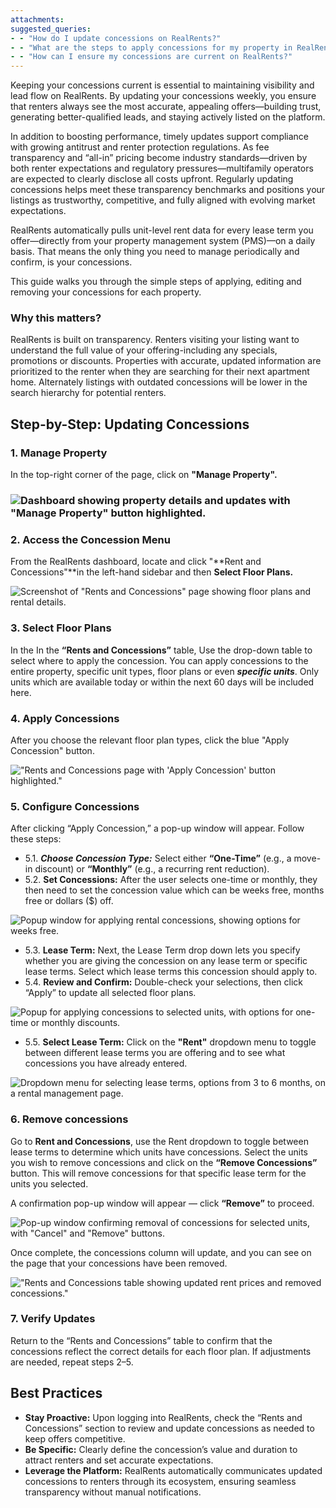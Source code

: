 ```yaml
---
attachments: 
suggested_queries:
- - "How do I update concessions on RealRents?"
- - "What are the steps to apply concessions for my property in RealRents?"
- - "How can I ensure my concessions are current on RealRents?"
---
```

Keeping your concessions current is essential to maintaining visibility and lead flow on RealRents. By updating your concessions weekly, you ensure that renters always see the most accurate, appealing offers—building trust, generating better-qualified leads, and staying actively listed on the platform.

In addition to boosting performance, timely updates support compliance with growing antitrust and renter protection regulations. As fee transparency and “all-in” pricing become industry standards—driven by both renter expectations and regulatory pressures—multifamily operators are expected to clearly disclose all costs upfront. Regularly updating concessions helps meet these transparency benchmarks and positions your listings as trustworthy, competitive, and fully aligned with evolving market expectations.

RealRents automatically pulls unit-level rent data for every lease term you offer—directly from your property management system (PMS)—on a daily basis. That means the only thing you need to manage periodically and confirm, is your concessions.

This guide walks you through the simple steps of applying, editing and removing your concessions for each property.

### Why this matters?

RealRents is built on transparency. Renters visiting your listing want to understand the full value of your offering-including any specials, promotions or discounts. Properties with accurate, updated information are prioritized to the renter when they are searching for their next apartment home. Alternately listings with outdated concessions will be lower in the search hierarchy for potential renters.

## Step-by-Step: Updating Concessions

### 1. Manage Property

In the top-right corner of the page, click on **"Manage Property".**

### ![Dashboard showing property details and updates with "Manage Property" button highlighted.](attachments/37933041233293.png)

### 2. Access the Concession Menu

From the RealRents dashboard, locate and click "**Rent and Concessions"**in the left-hand sidebar and then **Select Floor Plans.**

![Screenshot of "Rents and Concessions" page showing floor plans and rental details.](attachments/37933044371085.png)

### 3. Select Floor Plans

In the In the **“Rents and Concessions”** table, Use the drop-down table to select where to apply the concession. You can apply concessions to the entire property, specific unit types, floor plans or even ***specific units***. Only units which are available today or within the next 60 days will be included here.

### 4. Apply Concessions

After you choose the relevant floor plan types, click the blue "Apply Concession" button.

!["Rents and Concessions page with 'Apply Concession' button highlighted."](attachments/36931805120397.png)

### 5. Configure Concessions

After clicking “Apply Concession,” a pop-up window will appear. Follow these steps:

* 5.1. ***Choose Concession Type:*** Select either **“One-Time”** (e.g., a move-in discount) or **“Monthly”** (e.g., a recurring rent reduction).
* 5.2. **Set Concessions:** After the user selects one-time or monthly, they then need to set the concession value which can be weeks free, months free or dollars ($) off.

![Popup window for applying rental concessions, showing options for weeks free.](attachments/36971786325773.png)

* 5.3. **Lease Term:** Next, the Lease Term drop down lets you specify whether you are giving the concession on any lease term or specific lease terms. Select which lease terms this concession should apply to.
* 5.4. **Review and Confirm:** Double-check your selections, then click “Apply” to update all selected floor plans.

![Popup for applying concessions to selected units, with options for one-time or monthly discounts.](attachments/36971724197261.png)

* 5.5. **Select Lease Term:** Click on the **"Rent"** dropdown menu to toggle between different lease terms you are offering and to see what concessions you have already entered.

![Dropdown menu for selecting lease terms, options from 3 to 6 months, on a rental management page.](attachments/36971786329997.png)

### 6. Remove concessions

Go to **Rent and Concessions**, use the Rent dropdown to toggle between lease terms to determine which units have concessions. Select the units you wish to remove concessions and click on the **“Remove Concessions”** button. This will remove concessions for that specific lease term for the units you selected.

A confirmation pop-up window will appear — click **“Remove”** to proceed.

![Pop-up window confirming removal of concessions for selected units, with "Cancel" and "Remove" buttons.](attachments/36971724201229.png)

Once complete, the concessions column will update, and you can see on the page that your concessions have been removed.

!["Rents and Concessions table showing updated rent prices and removed concessions."](attachments/36971786350861.png)

### 7. Verify Updates

Return to the “Rents and Concessions” table to confirm that the concessions reflect the correct details for each floor plan. If adjustments are needed, repeat steps 2–5.

## **Best Practices**

* **Stay Proactive:** Upon logging into RealRents, check the “Rents and Concessions” section to review and update concessions as needed to keep offers competitive.
* **Be Specific:** Clearly define the concession’s value and duration to attract renters and set accurate expectations.
* **Leverage the Platform:** RealRents automatically communicates updated concessions to renters through its ecosystem, ensuring seamless transparency without manual notifications.